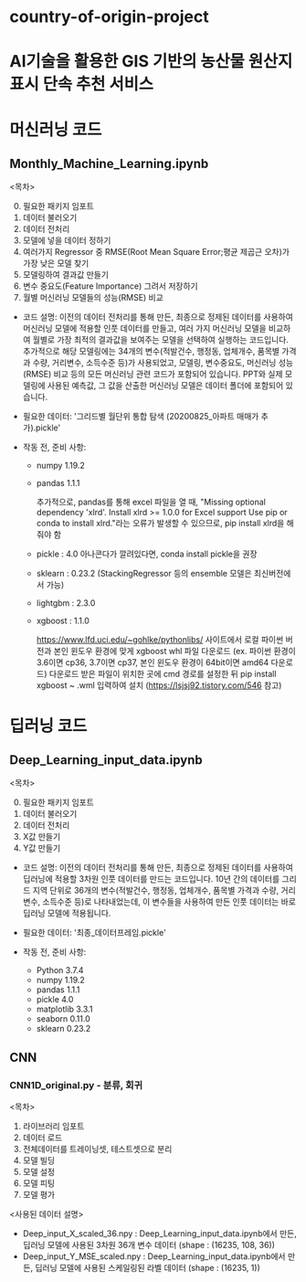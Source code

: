 # country-of-origin-project
# AI기술을 활용한 GIS 기반의 농산물 원산지 표시 단속 추천 서비스

# 머신러닝 코드
## Monthly_Machine_Learning.ipynb
<목차>

0. 필요한 패키지 임포트
1. 데이터 불러오기
2. 데이터 전처리
3. 모델에 넣을 데이터 정하기
4. 여러가지 Regressor 중 RMSE(Root Mean Square Error;평균 제곱근 오차)가 가장 낮은 모델 찾기
5. 모델링하여 결과값 만들기
6. 변수 중요도(Feature Importance) 그려서 저장하기
7. 월별 머신러닝 모델들의 성능(RMSE) 비교

- 코드 설명: 이전의 데이터 전처리를 통해 만든, 최종으로 정제된 데이터를 사용하여 머신러닝 모델에 적용할 인풋 데이터를 만들고, 여러 가지 머신러닝 모델을 비교하여 월별로 가장 최적의 결과값을 보여주는 모델을 선택하여 실행하는 코드입니다. 추가적으로 해당 모델링에는 34개의 변수(적발건수, 행정동, 업체개수, 품목별 가격과 수량, 거리변수, 소득수준 등)가 사용되었고, 모델링, 변수중요도, 머신러닝 성능(RMSE) 비교 등의 모든 머신러닝 관련 코드가 포함되어 있습니다.
PPT와 실제 모델링에 사용된 예측값, 그 값을 산출한 머신러닝 모델은 데이터 폴더에 포함되어 있습니다. 

- 필요한 데이터: '그리드별 월단위 통합 탐색 (20200825_아파트 매매가 추가).pickle'

- 작동 전, 준비 사항:
  - numpy 1.19.2
  - pandas 1.1.1
    
    추가적으로, pandas를 통해 excel 파일을 열 때, "Missing optional dependency 'xlrd'. Install xlrd >= 1.0.0 for Excel support Use pip or conda to install xlrd."라는 오류가 발생할 수 있으므로, pip install xlrd을 해줘야 함
  - pickle : 4.0
  아나콘다가 깔려있다면, conda install pickle을 권장
  - sklearn : 0.23.2 (StackingRegressor 등의 ensemble 모델은 최신버전에서 가능)
  - lightgbm : 2.3.0
  - xgboost : 1.1.0
  
    https://www.lfd.uci.edu/~gohlke/pythonlibs/ 사이트에서 로컬 파이썬 버전과 본인 윈도우 환경에 맞게 xgboost whl 파일 다운로드 
    (ex. 파이썬 환경이 3.6이면 cp36, 3.7이면 cp37, 본인 윈도우 환경이 64bit이면 amd64 다운로드)
    다운로드 받은 파일이 위치한 곳에 cmd 경로를 설정한 뒤 pip install xgboost ~ .wml 입력하여 설치
    (https://lsjsj92.tistory.com/546 참고)


# 딥러닝 코드
## Deep_Learning_input_data.ipynb
<목차>

0. 필요한 패키지 임포트
1. 데이터 불러오기
2. 데이터 전처리
3. X값 만들기
4. Y값 만들기

- 코드 설명: 이전의 데이터 전처리를 통해 만든, 최종으로 정제된 데이터를 사용하여 딥러닝에 적용할 3차원 인풋 데이터를 만드는 코드입니다. 10년 간의 데이터를 그리드 지역 단위로 36개의 변수(적발건수, 행정동, 업체개수, 품목별 가격과 수량, 거리변수, 소득수준 등)로 나타내었는데, 이 변수들을 사용하여 만든 인풋 데이터는 바로 딥러닝 모델에 적용됩니다.

- 필요한 데이터: '최종_데이터프레임.pickle'

- 작동 전, 준비 사항:
  - Python 3.7.4
  - numpy 1.19.2
  - pandas 1.1.1
  - pickle 4.0
  - matplotlib 3.3.1
  - seaborn 0.11.0
  - sklearn 0.23.2

## CNN
### CNN1D_original.py - 분류, 회귀
<목차>

1. 라이브러리 임포트
2. 데이터 로드
3. 전체데이터를 트레이닝셋, 테스트셋으로 분리
4. 모델 빌딩
5. 모델 설정
6. 모델 피팅
7. 모델 평가

<사용된 데이터 설명>
- Deep_input_X_scaled_36.npy : Deep_Learning_input_data.ipynb에서 만든, 딥러닝 모델에 사용된 3차원 36개 변수 데이터 (shape : (16235, 108, 36))
- Deep_input_Y_MSE_scaled.npy : Deep_Learning_input_data.ipynb에서 만든, 딥러닝 모델에 사용된 스케일링된 라벨 데이터 (shape : (16235, 1))
